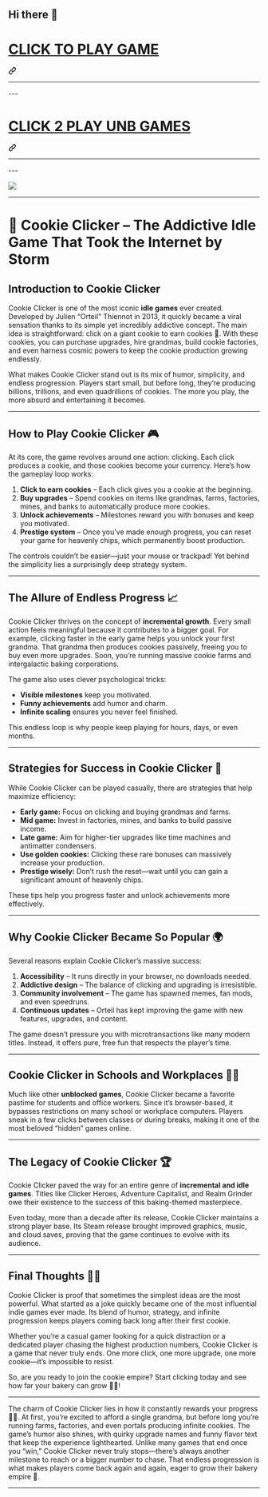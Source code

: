 ## Hi there 👋
<div class="markdown-heading" dir="auto"><h1 class="heading-element" dir="auto"><a href="https://k12guru.nl" rel="nofollow">CLICK TO PLAY GAME</a></h1><a id="user-content-click-to-play-game" class="anchor" aria-label="Permalink: CLICK TO PLAY GAME" href="#click-to-play-game"><svg class="octicon octicon-link" viewBox="0 0 16 16" version="1.1" width="16" height="16" aria-hidden="true"><path d="m7.775 3.275 1.25-1.25a3.5 3.5 0 1 1 4.95 4.95l-2.5 2.5a3.5 3.5 0 0 1-4.95 0 .751.751 0 0 1 .018-1.042.751.751 0 0 1 1.042-.018 1.998 1.998 0 0 0 2.83 0l2.5-2.5a2.002 2.002 0 0 0-2.83-2.83l-1.25 1.25a.751.751 0 0 1-1.042-.018.751.751 0 0 1-.018-1.042Zm-4.69 9.64a1.998 1.998 0 0 0 2.83 0l1.25-1.25a.751.751 0 0 1 1.042.018.751.751 0 0 1 .018 1.042l-1.25 1.25a3.5 3.5 0 1 1-4.95-4.95l2.5-2.5a3.5 3.5 0 0 1 4.95 0 .751.751 0 0 1-.018 1.042.751.751 0 0 1-1.042.018 1.998 1.998 0 0 0-2.83 0l-2.5 2.5a1.998 1.998 0 0 0 0 2.83Z"></path></svg></a></div>
<hr>---
<div class="markdown-heading" dir="auto"><h1 class="heading-element" dir="auto"><a href="https://subjectnotes2.website" rel="nofollow">CLICK 2 PLAY UNB GAMES</a></h1><a id="user-content-click-2-play-unb-games" class="anchor" aria-label="Permalink: CLICK 2 PLAY UNB GAMES" href="#click-2-play-unb-games"><svg class="octicon octicon-link" viewBox="0 0 16 16" version="1.1" width="16" height="16" aria-hidden="true"><path d="m7.775 3.275 1.25-1.25a3.5 3.5 0 1 1 4.95 4.95l-2.5 2.5a3.5 3.5 0 0 1-4.95 0 .751.751 0 0 1 .018-1.042.751.751 0 0 1 1.042-.018 1.998 1.998 0 0 0 2.83 0l2.5-2.5a2.002 2.002 0 0 0-2.83-2.83l-1.25 1.25a.751.751 0 0 1-1.042-.018.751.751 0 0 1-.018-1.042Zm-4.69 9.64a1.998 1.998 0 0 0 2.83 0l1.25-1.25a.751.751 0 0 1 1.042.018.751.751 0 0 1 .018 1.042l-1.25 1.25a3.5 3.5 0 1 1-4.95-4.95l2.5-2.5a3.5 3.5 0 0 1 4.95 0 .751.751 0 0 1-.018 1.042.751.751 0 0 1-1.042.018 1.998 1.998 0 0 0-2.83 0l-2.5 2.5a1.998 1.998 0 0 0 0 2.83Z"></path></svg></a></div>
<hr>---
<p dir="auto"><a href="https://k12guru.nl" rel="nofollow"><img src="https://camo.githubusercontent.com/d34f6714e059ec0e194ecf6c3917518ee36c076629394a5109f48b034b7eef52/68747470733a2f2f316c6573736f6e312e656d61696c2f67616d657a2e706e67" data-canonical-src="https://1lesson1.email/gamez.png" style="max-width: 100%;"></a></p>

---

# 🍪 Cookie Clicker – The Addictive Idle Game That Took the Internet by Storm

## Introduction to Cookie Clicker

Cookie Clicker is one of the most iconic **idle games** ever created. Developed by Julien “Orteil” Thiennot in 2013, it quickly became a viral sensation thanks to its simple yet incredibly addictive concept. The main idea is straightforward: click on a giant cookie to earn cookies 🍪. With these cookies, you can purchase upgrades, hire grandmas, build cookie factories, and even harness cosmic powers to keep the cookie production growing endlessly.

What makes Cookie Clicker stand out is its mix of humor, simplicity, and endless progression. Players start small, but before long, they’re producing billions, trillions, and even quadrillions of cookies. The more you play, the more absurd and entertaining it becomes.

---

## How to Play Cookie Clicker 🎮

At its core, the game revolves around one action: clicking. Each click produces a cookie, and those cookies become your currency. Here’s how the gameplay loop works:

1. **Click to earn cookies** – Each click gives you a cookie at the beginning.
2. **Buy upgrades** – Spend cookies on items like grandmas, farms, factories, mines, and banks to automatically produce more cookies.
3. **Unlock achievements** – Milestones reward you with bonuses and keep you motivated.
4. **Prestige system** – Once you’ve made enough progress, you can reset your game for heavenly chips, which permanently boost production.

The controls couldn’t be easier—just your mouse or trackpad! Yet behind the simplicity lies a surprisingly deep strategy system.

---

## The Allure of Endless Progress 📈

Cookie Clicker thrives on the concept of **incremental growth**. Every small action feels meaningful because it contributes to a bigger goal. For example, clicking faster in the early game helps you unlock your first grandma. That grandma then produces cookies passively, freeing you to buy even more upgrades. Soon, you’re running massive cookie farms and intergalactic baking corporations.

The game also uses clever psychological tricks:

* **Visible milestones** keep you motivated.
* **Funny achievements** add humor and charm.
* **Infinite scaling** ensures you never feel finished.

This endless loop is why people keep playing for hours, days, or even months.

---

## Strategies for Success in Cookie Clicker 🧠

While Cookie Clicker can be played casually, there are strategies that help maximize efficiency:

* **Early game:** Focus on clicking and buying grandmas and farms.
* **Mid game:** Invest in factories, mines, and banks to build passive income.
* **Late game:** Aim for higher-tier upgrades like time machines and antimatter condensers.
* **Use golden cookies:** Clicking these rare bonuses can massively increase your production.
* **Prestige wisely:** Don’t rush the reset—wait until you can gain a significant amount of heavenly chips.

These tips help you progress faster and unlock achievements more effectively.

---

## Why Cookie Clicker Became So Popular 🌍

Several reasons explain Cookie Clicker’s massive success:

1. **Accessibility** – It runs directly in your browser, no downloads needed.
2. **Addictive design** – The balance of clicking and upgrading is irresistible.
3. **Community involvement** – The game has spawned memes, fan mods, and even speedruns.
4. **Continuous updates** – Orteil has kept improving the game with new features, upgrades, and content.

The game doesn’t pressure you with microtransactions like many modern titles. Instead, it offers pure, free fun that respects the player’s time.

---

## Cookie Clicker in Schools and Workplaces 🏫💼

Much like other **unblocked games**, Cookie Clicker became a favorite pastime for students and office workers. Since it’s browser-based, it bypasses restrictions on many school or workplace computers. Players sneak in a few clicks between classes or during breaks, making it one of the most beloved “hidden” games online.

---

## The Legacy of Cookie Clicker 🏆

Cookie Clicker paved the way for an entire genre of **incremental and idle games**. Titles like Clicker Heroes, Adventure Capitalist, and Realm Grinder owe their existence to the success of this baking-themed masterpiece.

Even today, more than a decade after its release, Cookie Clicker maintains a strong player base. Its Steam release brought improved graphics, music, and cloud saves, proving that the game continues to evolve with its audience.

---

## Final Thoughts 🍪✨

Cookie Clicker is proof that sometimes the simplest ideas are the most powerful. What started as a joke quickly became one of the most influential indie games ever made. Its blend of humor, strategy, and infinite progression keeps players coming back long after their first cookie.

Whether you’re a casual gamer looking for a quick distraction or a dedicated player chasing the highest production numbers, Cookie Clicker is a game that never truly ends. One more click, one more upgrade, one more cookie—it’s impossible to resist.

So, are you ready to join the cookie empire? Start clicking today and see how far your bakery can grow 🍪🔥!

---

The charm of Cookie Clicker lies in how it constantly rewards your progress 🍪✨. At first, you’re excited to afford a single grandma, but before long you’re running farms, factories, and even portals producing infinite cookies. The game’s humor also shines, with quirky upgrade names and funny flavor text that keep the experience lighthearted. Unlike many games that end once you “win,” Cookie Clicker never truly stops—there’s always another milestone to reach or a bigger number to chase. That endless progression is what makes players come back again and again, eager to grow their bakery empire 🚀.

---
